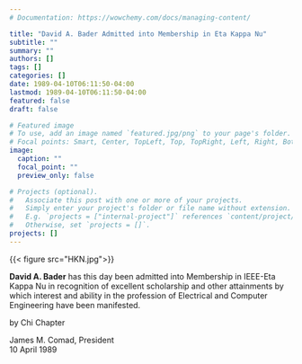 ```yaml
---
# Documentation: https://wowchemy.com/docs/managing-content/

title: "David A. Bader Admitted into Membership in Eta Kappa Nu"
subtitle: ""
summary: ""
authors: []
tags: []
categories: []
date: 1989-04-10T06:11:50-04:00
lastmod: 1989-04-10T06:11:50-04:00
featured: false
draft: false

# Featured image
# To use, add an image named `featured.jpg/png` to your page's folder.
# Focal points: Smart, Center, TopLeft, Top, TopRight, Left, Right, BottomLeft, Bottom, BottomRight.
image:
  caption: ""
  focal_point: ""
  preview_only: false

# Projects (optional).
#   Associate this post with one or more of your projects.
#   Simply enter your project's folder or file name without extension.
#   E.g. `projects = ["internal-project"]` references `content/project/deep-learning/index.md`.
#   Otherwise, set `projects = []`.
projects: []
---
```


{{< figure src="HKN.jpg">}}

**David A. Bader** has this day been admitted into Membership in IEEE-Eta Kappa Nu in recognition of excellent scholarship and other attainments by which interest and ability in the profession of Electrical and Computer Engineering have been manifested.

by Chi Chapter

James M. Comad, President  
10 April 1989
